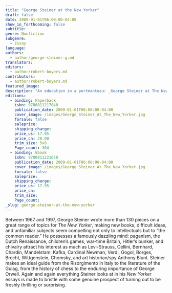 ```yaml
---
title: "George Steiner at the New Yorker"
draft: false
date: 2009-01-01T06:00:00-04:00
show_in_forthcoming: false
subtitle:
genre: Nonfiction
subgenre:
  - Essay
language:
authors:
  - author/george-steiner-g.md
translators:
editors:
  - author/robert-boyers.md
contributors:
  - author/robert-boyers.md
featured_image:
description: "An education in a portmanteau: _George Steiner at The New Yorker_ collects his best work from his more than 150 pieces for the magazine "
editions:
  - binding: Paperback
    isbn: 9780811217040
    publication_date: 2009-01-01T06:00:00-04:00
    cover_image: /images/George_Steiner_At_The_New_Yorker.jpg
    forsale: false
    saleprice:
    shipping_charge:
    price_us: 17.95
    price_cn: 20.00
    trim_size: 5x8
    Page_count: 304
  - binding: Ebook
    isbn: 9780811221658
    publication_date: 2009-01-01T06:00:00-04:00
    cover_image: /images/George_Steiner_At_The_New_Yorker.jpg
    forsale: false
    saleprice:
    shipping_charge:
    price_us: 17.95
    price_cn:
    trim_size:
    Page_count:
_slug: george-steiner-at-the-new-yorker
---
```


Between 1967 and 1997, George Steiner wrote more than 130 pieces on a great range of topics for _The New Yorker_, making new books, difficult ideas, and unfamiliar subjects seem compelling not only to intellectuals but to “the common reader.” He possesses a famously dazzling mind: paganism, the Dutch Renaissance, children’s games, war-time Britain, Hitler’s bunker, and chivalry attract his interest as much as Levi-Strauss, Cellini, Bernhard, Chardin, Mandelstam, Kafka, Cardinal Newman, Verdi, Gogol, Borges, Brecht, Wittgenstein, Chomsky, and art historian/spy Anthony Blunt. Steiner makes an ideal guide from the Risorgimento in Italy to the literature of the Gulag, from the history of chess to the enduring importance of George Orwell. Again and again everything Steiner looks at in his _New Yorker_ essays is made to bristle with some genuine prospect of turning out to be freshly thrilling or surprising.

